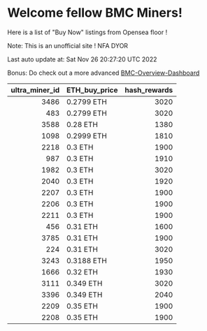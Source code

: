 # Welcome fellow BMC Miners!
Here is a list of "Buy Now" listings from Opensea floor !

Note: This is an unofficial site ! NFA DYOR

Last auto update at: Sat Nov 26 20:27:20 UTC 2022

Bonus: Do check out a more advanced [BMC-Overview-Dashboard](https://dune.com/defifunk/BMC-Overview-Dashboard)


|   ultra_miner_id | ETH_buy_price   |   hash_rewards |
|-----------------:|:----------------|---------------:|
|             3486 | 0.2799 ETH      |           3020 |
|              483 | 0.2799 ETH      |           3020 |
|             3588 | 0.28 ETH        |           1380 |
|             1098 | 0.2999 ETH      |           1810 |
|             2218 | 0.3 ETH         |           1900 |
|              987 | 0.3 ETH         |           1910 |
|             1982 | 0.3 ETH         |           3020 |
|             2040 | 0.3 ETH         |           1920 |
|             2207 | 0.3 ETH         |           1900 |
|             2206 | 0.3 ETH         |           1900 |
|             2211 | 0.3 ETH         |           1900 |
|              456 | 0.31 ETH        |           1600 |
|             3785 | 0.31 ETH        |           1900 |
|              224 | 0.31 ETH        |           3020 |
|             3243 | 0.3188 ETH      |           1950 |
|             1666 | 0.32 ETH        |           1930 |
|             3111 | 0.349 ETH       |           3020 |
|             3396 | 0.349 ETH       |           2040 |
|             2209 | 0.35 ETH        |           1900 |
|             2208 | 0.35 ETH        |           1900 |